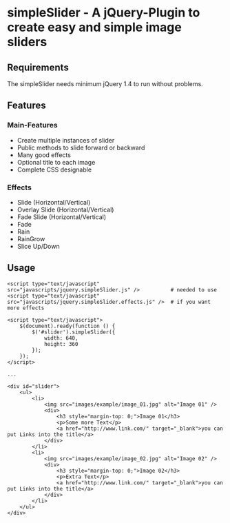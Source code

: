 # simpleSlider - A jQuery-Plugin to create easy and simple image sliders

## Requirements
The simpleSlider needs minimum jQuery 1.4 to run without problems.

## Features

### Main-Features
* Create multiple instances of slider
* Public methods to slide forward or backward
* Many good effects
* Optional title to each image
* Complete CSS designable

### Effects
* Slide (Horizontal/Vertical)
* Overlay Slide (Horizontal/Vertical)
* Fade Slide (Horizontal/Vertical)
* Fade
* Rain
* RainGrow
* Slice Up/Down

## Usage
    <script type="text/javascript" src="javascripts/jquery.simpleSlider.js" />          # needed to use
    <script type="text/javascript" src="javascripts/jquery.simpleSlider.effects.js" />  # if you want more effects

    <script type="text/javascript">
        $(document).ready(function () {	
            $('#slider').simpleSlider({
                width: 640,
                height: 360
            });
        });	
    </script>
    
    ...
    
    <div id="slider">
        <ul>				
            <li>
                <img src="images/example/image_01.jpg" alt="Image 01" />
                <div>
                    <h3 style="margin-top: 0;">Image 01</h3>
                    <p>Some more Text</p>
                    <a href="http://www.link.com/" target="_blank">you can put Links into the title</a>
                </div>
            </li>
            <li>
                <img src="images/example/image_02.jpg" alt="Image 02" />
                <div>
                    <h3 style="margin-top: 0;">Image 02</h3>
                    <p>Extra Text</p>
                    <a href="http://www.link.com/" target="_blank">you can put Links into the title</a>
                </div>
            </li>
        </ul>
    </div>
